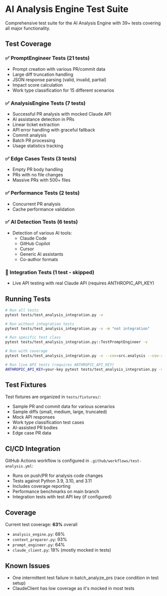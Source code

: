 # AI Analysis Engine Test Suite

Comprehensive test suite for the AI Analysis Engine with 39+ tests covering all major functionality.

## Test Coverage

### ✅ PromptEngineer Tests (21 tests)
- Prompt creation with various PR/commit data
- Large diff truncation handling
- JSON response parsing (valid, invalid, partial)
- Impact score calculation
- Work type classification for 15 different scenarios

### ✅ AnalysisEngine Tests (7 tests)
- Successful PR analysis with mocked Claude API
- AI assistance detection in PRs
- Linear ticket extraction
- API error handling with graceful fallback
- Commit analysis
- Batch PR processing
- Usage statistics tracking

### ✅ Edge Cases Tests (3 tests)
- Empty PR body handling
- PRs with no file changes
- Massive PRs with 500+ files

### ✅ Performance Tests (2 tests)
- Concurrent PR analysis
- Cache performance validation

### ✅ AI Detection Tests (6 tests)
- Detection of various AI tools:
  - Claude Code
  - GitHub Copilot
  - Cursor
  - Generic AI assistants
  - Co-author formats

### 🔄 Integration Tests (1 test - skipped)
- Live API testing with real Claude API (requires ANTHROPIC_API_KEY)

## Running Tests

```bash
# Run all tests
pytest tests/test_analysis_integration.py -v

# Run without integration tests
pytest tests/test_analysis_integration.py -v -m "not integration"

# Run specific test class
pytest tests/test_analysis_integration.py::TestPromptEngineer -v

# Run with coverage
pytest tests/test_analysis_integration.py -v --cov=src.analysis --cov-report=html

# Run live API tests (requires ANTHROPIC_API_KEY)
ANTHROPIC_API_KEY=your-key pytest tests/test_analysis_integration.py -v -m integration
```

## Test Fixtures

Test fixtures are organized in `tests/fixtures/`:
- Sample PR and commit data for various scenarios
- Sample diffs (small, medium, large, truncated)
- Mock API responses
- Work type classification test cases
- AI-assisted PR bodies
- Edge case PR data

## CI/CD Integration

GitHub Actions workflow is configured in `.github/workflows/test-analysis.yml`:
- Runs on push/PR for analysis code changes
- Tests against Python 3.9, 3.10, and 3.11
- Includes coverage reporting
- Performance benchmarks on main branch
- Integration tests with test API key (if configured)

## Coverage

Current test coverage: **63%** overall
- `analysis_engine.py`: 68%
- `context_preparer.py`: 93%
- `prompt_engineer.py`: 64%
- `claude_client.py`: 18% (mostly mocked in tests)

## Known Issues

- One intermittent test failure in batch_analyze_prs (race condition in test setup)
- ClaudeClient has low coverage as it's mocked in most tests